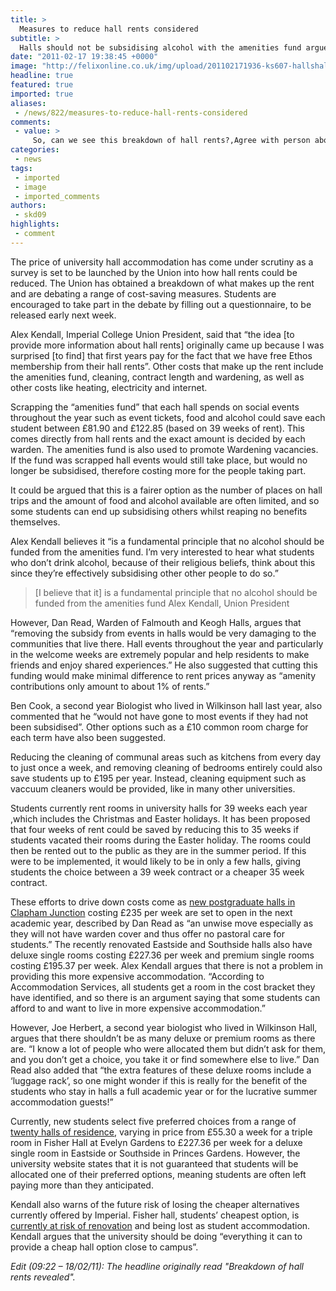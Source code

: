 ```yaml
---
title: >
  Measures to reduce hall rents considered
subtitle: >
  Halls should not be subsidising alcohol with the amenities fund argues Union President
date: "2011-02-17 19:38:45 +0000"
image: "http://felixonline.co.uk/img/upload/201102171936-ks607-hallshal.jpg"
headline: true
featured: true
imported: true
aliases:
 - /news/822/measures-to-reduce-hall-rents-considered
comments:
 - value: >
     So, can we see this breakdown of hall rents?,Agree with person above. The breakdown would be interesting. <br> <br>Also, I'd very much like to point out that if, like me, you use the Student loan to cover accommodation (5k a year) this only covers £120 a week. It seems ludicrous that most of the halls are beyond this for single rooms. ,Cut the wardening fund too, for the money wardens cost their contribution is minimal.,kaptnkrunch has an excellent point. Even a twin room in south/eastside would leave about £10 a week if you don't get a bursary. This means your parents have to support you and there is no possible way of truly standing on your own two feet. <br> <br>If you get put in a single room you're down about £50 a week on your student loan and down almost £100 a week if you get put in a deluxe! It seemed that last year when I was in halls, there was an excess of these deluxe/premium rooms with many people choosing singles and being loaded with the extra bill for something they didn't even want.,When I was in h
categories:
 - news
tags:
 - imported
 - image
 - imported_comments
authors:
 - skd09
highlights:
 - comment
---
```


The price of university hall accommodation has come under scrutiny as a survey is set to be launched by the Union into how hall rents could be reduced. The Union has obtained a breakdown of what makes up the rent and are debating a range of cost-saving measures. Students are encouraged to take part in the debate by filling out a questionnaire, to be released early next week.

Alex Kendall, Imperial College Union President, said that “the idea [to provide more information about hall rents] originally came up because I was surprised [to find] that first years pay for the fact that we have free Ethos membership from their hall rents”. Other costs that make up the rent include the amenities fund, cleaning, contract length and wardening, as well as other costs like heating, electricity and internet.

Scrapping the “amenities fund” that each hall spends on social events throughout the year such as event tickets, food and alcohol could save each student between £81.90 and £122.85 (based on 39 weeks of rent). This comes directly from hall rents and the exact amount is decided by each warden. The amenities fund is also used to promote Wardening vacancies. If the fund was scrapped hall events would still take place, but would no longer be subsidised, therefore costing more for the people taking part.

It could be argued that this is a fairer option as the number of places on hall trips and the amount of food and alcohol available are often limited, and so some students can end up subsidising others whilst reaping no benefits themselves.

Alex Kendall believes it “is a fundamental principle that no alcohol should be funded from the amenities fund. I’m very interested to hear what students who don’t drink alcohol, because of their religious beliefs, think about this since they’re effectively subsidising other other people to do so.”

> [I believe that it] is a fundamental principle that no alcohol should be funded from the amenities fund
> Alex Kendall, Union President

However, Dan Read, Warden of Falmouth and Keogh Halls, argues that “removing the subsidy from events in halls would be very damaging to the communities that live there. Hall events throughout the year and particularly in the welcome weeks are extremely popular and help residents to make friends and enjoy shared experiences.” He also suggested that cutting this funding would make minimal difference to rent prices anyway as “amenity contributions only amount to about 1% of rents.”

Ben Cook, a second year Biologist who lived in Wilkinson hall last year, also commented that he “would not have gone to most events if they had not been subsidised”. Other options such as a £10 common room charge for each term have also been suggested.

Reducing the cleaning of communal areas such as kitchens from every day to just once a week, and removing cleaning of bedrooms entirely could also save students up to £195 per year. Instead, cleaning equipment such as vaccuum cleaners would be provided, like in many other universities.

Students currently rent rooms in university halls for 39 weeks each year ,which includes the Christmas and Easter holidays. It has been proposed that four weeks of rent could be saved by reducing this to 35 weeks if students vacated their rooms during the Easter holiday. The rooms could then be rented out to the public as they are in the summer period. If this were to be implemented, it would likely to be in only a few halls, giving students the choice between a 39 week contract or a cheaper 35 week contract.

These efforts to drive down costs come as [new postgraduate halls in Clapham Junction](http://www.felixonline.co.uk/?article=596) costing £235 per week are set to open in the next academic year, described by Dan Read as “an unwise move especially as they will not have warden cover and thus offer no pastoral care for students.” The recently renovated Eastside and Southside halls also have deluxe single rooms costing £227.36 per week and premium single rooms costing £195.37 per week. Alex Kendall argues that there is not a problem in providing this more expensive accommodation. “According to Accommodation Services, all students get a room in the cost bracket they have identified, and so there is an argument saying that some students can afford to and want to live in more expensive accommodation.”

However, Joe Herbert, a second year biologist who lived in Wilkinson Hall, argues that there shouldn’t be as many deluxe or premium rooms as there are. “I know a lot of people who were allocated them but didn’t ask for them, and you don’t get a choice, you take it or find somewhere else to live.” Dan Read also added that “the extra features of these deluxe rooms include a ‘luggage rack’, so one might wonder if this is really for the benefit of the students who stay in halls a full academic year or for the lucrative summer accommodation guests!”

Currently, new students select five preferred choices from a range of [twenty halls of residence](http://www3.imperial.ac.uk/accommodation/prospectivestudents/prospectiveundergraduatestudents/hallsofresidenceug), varying in price from £55.30 a week for a triple room in Fisher Hall at Evelyn Gardens to £227.36 per week for a deluxe single room in Eastside or Southside in Princes Gardens. However, the university website states that it is not guaranteed that students will be allocated one of their preferred options, meaning students are often left paying more than they anticipated.

Kendall also warns of the future risk of losing the cheaper alternatives currently offered by Imperial. Fisher hall, students’ cheapest option, is [currently at risk of renovation](http://www.felixonline.co.uk/?article=595) and being lost as student accommodation. Kendall argues that the university should be doing “everything it can to provide a cheap hall option close to campus”.

_Edit (09:22 – 18/02/11): The headline originally read "Breakdown of hall rents revealed"._
